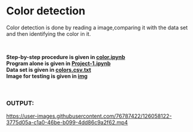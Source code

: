 # Color detection

Color detection is done by reading a image,comparing it with  the data set and then identifying the color in it.
<br/>


<br/>

 **Step-by-step procedure is given in [color.ipynb ](https://github.com/nivedha02/Color-detection/blob/main/color.ipynb)** <br />
 **Program alone is given in [Project-1.ipynb ](https://github.com/nivedha02/Color-detection/blob/main/Project-1.ipynb)** <br/>
 **Data set is given in  [colors.csv.txt ](https://github.com/nivedha02/Color-detection/blob/main/colors.csv.txt)** <br/>
 **Image for testing is given in [img](https://github.com/nivedha02/Desktop/blob/master/spark/color%20detection/img/with%20boat.jpg)**<br/>
 
 
 <br/>
 
 ### OUTPUT:

https://user-images.githubusercontent.com/76787422/126058122-3775d05a-c1a0-46be-b099-4dd86c9a2f62.mp4

